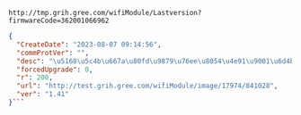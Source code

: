 `http://tmp.grih.gree.com/wifiModule/Lastversion?firmwareCode=362001066962`

```json
{
  "CreateDate": "2023-08-07 09:14:56",
  "commProtVer": "",
  "desc": "\u5168\u5c4b\u667a\u80fd\u9879\u76ee\u8054\u4e91\u9001\u6d4b\u6700\u65b0\u7248\u672c\uff0c\u8d1f\u8d23\u4eba\uff1a\u4ee3\u660e\u822a",
  "forcedUpgrade": 0,
  "r": 200,
  "url": "http://test.grih.gree.com/wifiModule/image/17974/841028",
  "ver": "1.41"
}```